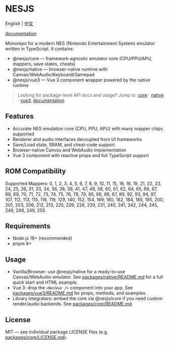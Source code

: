 # NESJS

English | [中文](./README.zh-CN.md)

[documentation](https://nesjs.netlify.app/)

Monorepo for a modern NES (Nintendo Entertainment System) emulator written in TypeScript. It contains:

- @nesjs/core — framework-agnostic emulator core (CPU/PPU/APU, mappers, save states, cheats)
- @nesjs/native — browser-native runtime with Canvas/WebAudio/Keyboard/Gamepad
- @nesjs/vue3 — Vue 3 component wrapper powered by the native runtime

> Looking for package-level API docs and usage? Jump to: [core](./packages/core/README.md) · [native](./packages/native/README.md) · [vue3](./packages/vue3/README.md), [documentation](https://nesjs.netlify.app/)

## Features

- Accurate NES emulation core (CPU, PPU, APU) with many mapper chips supported
- Renderer and audio interfaces decoupled from UI frameworks
- Save/Load state, SRAM, and cheat-code support
- Browser-native Canvas and WebAudio implementation
- Vue 3 component with reactive props and full TypeScript support

## ROM Compatibility

Supported Mappers: 0, 1, 2, 3, 4, 5, 6, 7, 8, 9, 10, 11, 15, 16, 18, 19, 21, 22, 23, 24, 25, 26, 31, 33, 34, 36, 38, 39, 41, 47, 48, 58, 60, 61, 62, 64, 65, 66, 67, 68, 69, 70, 71, 72, 73, 74, 75, 76, 78, 79, 85, 86, 88, 87, 89, 92, 93, 94, 97, 107, 112, 113, 115, 118, 119, 129, 140, 152, 154, 169, 180, 182, 184, 185, 195, 200, 201, 203, 206, 212, 213, 225, 226, 228, 229, 231, 240, 241, 242, 244, 245, 246, 248, 249, 255.

## Requirements

- Node.js 18+ (recommended)
- pnpm 8+

## Usage

- Vanilla/Browser: use @nesjs/native for a ready-to-use Canvas/WebAudio emulator. See [packages/native/README.md](./packages/native/README.md) for a full quick start and HTML example.
- Vue 3: drop the `<NesVue />` component into your app. See [packages/vue3/README.md](./packages/vue3/README.md) for props, methods, and examples.
- Library Integrators: embed the core via @nesjs/core if you need custom render/audio backends. See [packages/core/README.md](./packages/core/README.md).

## License

MIT — see individual package LICENSE files (e.g. [packages/core/LICENSE.md](./packages/core/LICENSE.md)).


